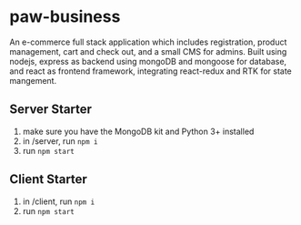 # paw-business

An e-commerce full stack application which includes registration, product management, cart and check out, and a small CMS for admins.
Built using nodejs, express as backend using mongoDB and mongoose for database, and react as frontend framework, integrating react-redux and RTK for state mangement.

## Server Starter

1. make sure you have the MongoDB kit and Python 3+ installed
2. in /server, run `npm i`
3. run `npm start`

## Client Starter

1. in /client, run `npm i`
2. run `npm start`
